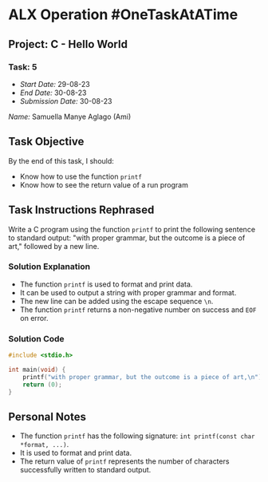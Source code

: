 # ALX Operation #OneTaskAtATime 

## Project: C - Hello World
### Task: 5

- *Start Date:* 29-08-23
- *End Date:* 30-08-23
- *Submission Date:* 30-08-23

*Name:* Samuella Manye Aglago (Ami)

## Task Objective
By the end of this task, I should:
- Know how to use the function `printf`
- Know how to see the return value of a run program

## Task Instructions Rephrased
Write a C program using the function `printf` to print the following sentence to standard output: "with proper grammar, but the outcome is a piece of art," followed by a new line.

### Solution Explanation
- The function `printf` is used to format and print data.
- It can be used to output a string with proper grammar and format.
- The new line can be added using the escape sequence `\n`.
- The function `printf` returns a non-negative number on success and `EOF` on error.

### Solution Code
```c
#include <stdio.h>

int main(void) {
    printf("with proper grammar, but the outcome is a piece of art,\n");
    return (0);
}
```

## Personal Notes
- The function `printf` has the following signature: `int printf(const char *format, ...)`.
- It is used to format and print data.
- The return value of `printf` represents the number of characters successfully written to standard output.

